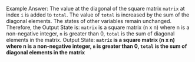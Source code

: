 Example Answer:
The value at the diagonal of the square matrix `matrix` at index `i` is added to `total`. The value of `total` is increased by the sum of the diagonal elements. The states of other variables remain unchanged. Therefore, the Output State is: `matrix` is a square matrix (n x n) where n is a non-negative integer, `n` is greater than 0, `total` is the sum of diagonal elements in the matrix.
Output State: **`matrix` is a square matrix (n x n) where n is a non-negative integer, `n` is greater than 0, `total` is the sum of diagonal elements in the matrix**